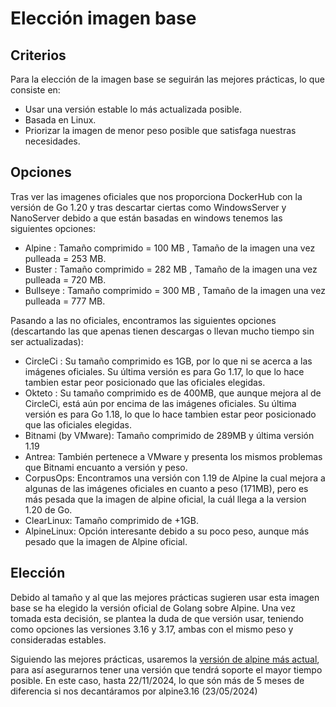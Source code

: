 # Elección imagen base

## Criterios

Para la elección de la imagen base se seguirán las mejores prácticas, lo que consiste en:

- Usar una versión estable lo más actualizada posible.
- Basada en Linux.
- Priorizar la imagen de menor peso posible que satisfaga nuestras necesidades.

## Opciones 

Tras ver las imagenes oficiales que nos proporciona DockerHub con la versión de Go 1.20 y tras descartar ciertas como WindowsServer y NanoServer debido a que están basadas en windows tenemos las siguientes opciones:

- Alpine : Tamaño comprimido = 100 MB , Tamaño de la imagen una vez pulleada = 253 MB.
- Buster : Tamaño comprimido = 282 MB , Tamaño de la imagen una vez pulleada = 720 MB.
- Bullseye : Tamaño comprimido = 300 MB , Tamaño de la imagen una vez pulleada = 777 MB.

Pasando a las no oficiales, encontramos las siguientes opciones (descartando las que apenas tienen descargas o llevan mucho tiempo sin ser actualizadas):

- CircleCi : Su tamaño comprimido es 1GB, por lo que ni se acerca a las imágenes oficiales. Su última versión es para Go 1.17, lo que lo hace tambien estar peor posicionado que las oficiales elegidas.
- Okteto : Su tamaño comprimido es de 400MB, que aunque mejora al de CircleCi, está aún por encima de las imágenes oficiales. Su última versión es para Go 1.18, lo que lo hace tambien estar peor posicionado que las oficiales elegidas.
- Bitnami (by VMware): Tamaño comprimido de 289MB y última versión 1.19
- Antrea: También pertenece a VMware y presenta los mismos problemas que Bitnami encuanto a versión y peso.
- CorpusOps: Encontramos una versión con 1.19 de Alpine la cual mejora a algunas de las imágenes oficiales en cuanto a peso (171MB), pero es más pesada que la imagen de alpine oficial, la cuál llega a la version 1.20 de Go.
- ClearLinux: Tamaño comprimido de +1GB.
- AlpineLinux: Opción interesante debido a su poco peso, aunque más pesado que la imagen de Alpine oficial.

## Elección

Debido al tamaño y al que las mejores prácticas sugieren usar esta imagen base se ha elegido la versión oficial de Golang sobre Alpine. Una vez tomada esta decisión, se plantea la duda de que versión usar, teniendo como opciones las versiones 3.16 y 3.17, ambas con el mismo peso y consideradas estables.

Siguiendo las mejores prácticas, usaremos la [versión de alpine más actual](https://github.com/docker-library/golang/blob/af7579626a74bc783a4f511a4951955390ef8c95/1.20-rc/alpine3.17/Dockerfile), para así asegurarnos tener una versión que tendrá soporte el mayor tiempo posible. En este caso, hasta 22/11/2024, lo que són más de 5 meses de diferencia si nos decantáramos por alpine3.16 (23/05/2024)